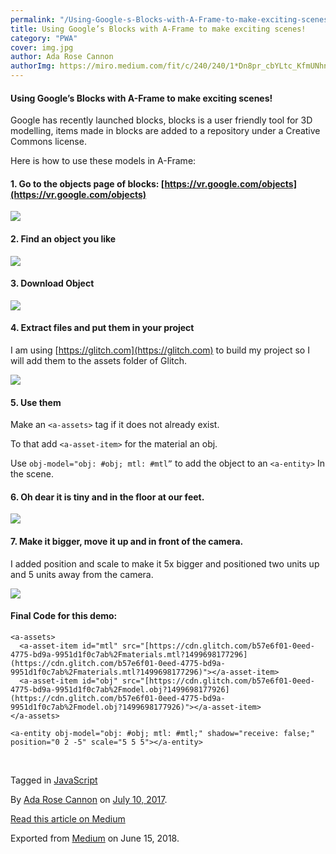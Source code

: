 ```yaml
---
permalink: "/Using-Google-s-Blocks-with-A-Frame-to-make-exciting-scenes-/"
title: Using Google’s Blocks with A-Frame to make exciting scenes!
category: "PWA"
cover: img.jpg
author: Ada Rose Cannon
authorImg: https://miro.medium.com/fit/c/240/240/1*Dn8pr_cbYLtc_KfmUNhnBA.png
---
```


#### Using Google’s Blocks with A-Frame to make exciting scenes!

Google has recently launched blocks, blocks is a user friendly tool for 3D modelling, items made in blocks are added to a repository under a Creative Commons license.

Here is how to use these models in A-Frame:

#### 1\. Go to the objects page of blocks: [https://vr.google.com/objects](https://vr.google.com/objects)

![](https://cdn-images-1.medium.com/max/800/1*zDH-6isQ8kCI0c5c_FJDww.png)

#### 2\. Find an object you like

![](https://cdn-images-1.medium.com/max/800/1*K45L_nmQzewIQ07M4jevGw.png)

#### 3\. Download Object

![](https://cdn-images-1.medium.com/max/800/1*2H9bOjihFSxsQNGg5AmJog.png)

#### 4\. Extract files and put them in your project

I am using [https://glitch.com](https://glitch.com) to build my project so I will add them to the assets folder of Glitch.

![](https://cdn-images-1.medium.com/max/800/1*RSbk9uiSaPRo3ctDAvtKBw.png)

#### **5\. Use them**

Make an `<a-assets>` tag if it does not already exist.

To that add `<a-asset-item>` for the material an obj.

Use `obj-model="obj: #obj; mtl: #mtl”` to add the object to an `<a-entity>` In the scene.

<a-assets>  
  <a-asset-item id="mtl" src="[./materials.mtl](https://cdn.glitch.com/b57e6f01-0eed-4775-bd9a-9951d1f0c7ab%2Fmaterials.mtl?1499698177296)"></a-asset-item>  
  <a-asset-item id="obj" src="[./model.obj](https://cdn.glitch.com/b57e6f01-0eed-4775-bd9a-9951d1f0c7ab%2Fmodel.obj?1499698177926)"></a-asset-item>  
</a-assets>  
      
<a-entity obj-model="obj: #obj; mtl: #mtl;"></a-entity>

#### 6\. Oh dear it is tiny and in the floor at our feet.

![](https://cdn-images-1.medium.com/max/800/1*VEVvYJEUjDY-aDtY_s9lmw.png)

#### 7\. Make it bigger, move it up and in front of the camera.

I added position and scale to make it 5x bigger and positioned two units up and 5 units away from the camera.

<a-entity obj-model="obj: #obj; mtl: #mtl;" position="0 2 -5" scale="5 5 5"></a-entity>

![](https://cdn-images-1.medium.com/max/800/1*5547jhGlH1-hD44PEtLylw.png)

#### Final Code for this demo:

<!DOCTYPE html>  
<html lang="en">  
 <head>  
  <title>AFrame Demo</title>  
  <meta charset="UTF-8">  
  <meta name="viewport" content="width=device-width, initial-scale=1">  
  <script src="[https://aframe.io/releases/0.6.0/aframe.min.js](https://aframe.io/releases/0.6.0/aframe.min.js)"></script>  
  <script src="[https://cdn.rawgit.com/feiss/aframe-environment-component/ad57b15d/dist/aframe-environment-component.min.js](https://cdn.rawgit.com/feiss/aframe-environment-component/ad57b15d/dist/aframe-environment-component.min.js)"></script>  
 </head>  
 <body>

<a-scene>  
      
    <a-assets>  
      <a-asset-item id="mtl" src="[https://cdn.glitch.com/b57e6f01-0eed-4775-bd9a-9951d1f0c7ab%2Fmaterials.mtl?1499698177296](https://cdn.glitch.com/b57e6f01-0eed-4775-bd9a-9951d1f0c7ab%2Fmaterials.mtl?1499698177296)"></a-asset-item>  
      <a-asset-item id="obj" src="[https://cdn.glitch.com/b57e6f01-0eed-4775-bd9a-9951d1f0c7ab%2Fmodel.obj?1499698177926](https://cdn.glitch.com/b57e6f01-0eed-4775-bd9a-9951d1f0c7ab%2Fmodel.obj?1499698177926)"></a-asset-item>  
    </a-assets>  
      
    <a-entity obj-model="obj: #obj; mtl: #mtl;" shadow="receive: false;" position="0 2 -5" scale="5 5 5"></a-entity>  
      
  <a-entity environment="shadow: true; shadowSize: 10; preset:default;" ></a-entity>  
 </a-scene>

</body>  
</html>

Tagged in [JavaScript](https://medium.com/tag/javascript)

By [Ada Rose Cannon](https://medium.com/@Lady_Ada_King) on [July 10, 2017](https://medium.com/p/757b7d3d49fc).

[Read this article on Medium](https://medium.com/@Lady_Ada_King/spice-up-your-vr-scene-with-free-3d-models-from-blocks-757b7d3d49fc)

Exported from [Medium](https://medium.com) on June 15, 2018.